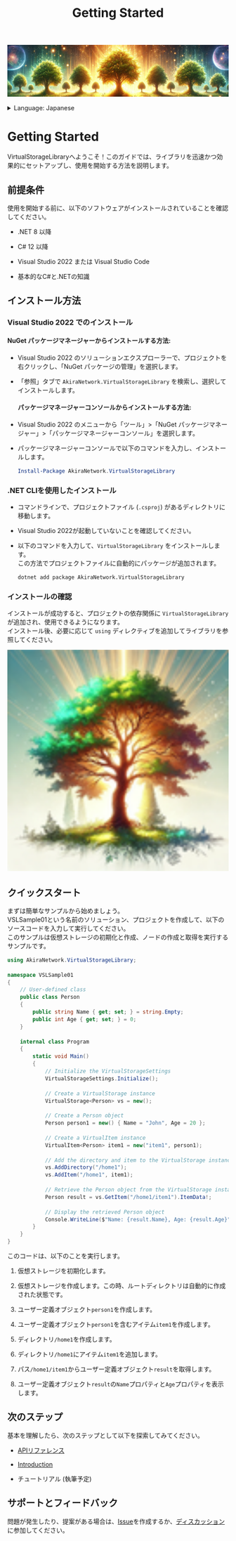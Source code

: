 ﻿---
title: "Getting Started"
---

![burner.png](images/burner.png)

<details>
  <summary>Language: Japanese</summary>
  <ul>
    <li><a href="getting-started.md">English</a></li>
    <li><a href="getting-started.ja.md">Japanese</a></li>
  </ul>
</details>

# Getting Started

VirtualStorageLibraryへようこそ！このガイドでは、ライブラリを迅速かつ効果的にセットアップし、使用を開始する方法を説明します。

## 前提条件

使用を開始する前に、以下のソフトウェアがインストールされていることを確認してください。

- .NET 8 以降

- C# 12 以降

- Visual Studio 2022 または Visual Studio Code

- 基本的なC#と.NETの知識

## インストール方法

### Visual Studio 2022 でのインストール

#### **NuGet パッケージマネージャーからインストール**する方法:

- Visual Studio 2022 のソリューションエクスプローラーで、プロジェクトを右クリックし、「NuGet パッケージの管理」を選択します。
- 「参照」タブで `AkiraNetwork.VirtualStorageLibrary` を検索し、選択してインストールします。
  
  #### **パッケージマネージャーコンソールからインストール**する方法:
- Visual Studio 2022 のメニューから「ツール」>「NuGet パッケージマネージャー」>「パッケージマネージャーコンソール」を選択します。
- パッケージマネージャーコンソールで以下のコマンドを入力し、インストールします。
  
  ```powershell
  Install-Package AkiraNetwork.VirtualStorageLibrary
  ```

### .NET CLIを使用したインストール

- コマンドラインで、プロジェクトファイル (`.csproj`) があるディレクトリに移動します。
- Visual Studio 2022が起動していないことを確認してください。
- 以下のコマンドを入力して、`VirtualStorageLibrary` をインストールします。  
  この方法でプロジェクトファイルに自動的にパッケージが追加されます。
  
  ```bash
  dotnet add package AkiraNetwork.VirtualStorageLibrary
  ```

### インストールの確認

インストールが成功すると、プロジェクトの依存関係に `VirtualStorageLibrary` が追加され、使用できるようになります。  
インストール後、必要に応じて `using` ディレクティブを追加してライブラリを参照してください。



![tree_256x256.svg](images/tree_256x256.svg)



## クイックスタート

まずは簡単なサンプルから始めましょう。  
VSLSample01という名前のソリューション、プロジェクトを作成して、以下のソースコードを入力して実行してください。  
このサンプルは仮想ストレージの初期化と作成、ノードの作成と取得を実行するサンプルです。

```csharp
using AkiraNetwork.VirtualStorageLibrary;

namespace VSLSample01
{
    // User-defined class
    public class Person
    {
        public string Name { get; set; } = string.Empty;
        public int Age { get; set; } = 0;
    }

    internal class Program
    {
        static void Main()
        {
            // Initialize the VirtualStorageSettings
            VirtualStorageSettings.Initialize();

            // Create a VirtualStorage instance
            VirtualStorage<Person> vs = new();

            // Create a Person object
            Person person1 = new() { Name = "John", Age = 20 };

            // Create a VirtualItem instance
            VirtualItem<Person> item1 = new("item1", person1);

            // Add the directory and item to the VirtualStorage instance
            vs.AddDirectory("/home1");
            vs.AddItem("/home1", item1);

            // Retrieve the Person object from the VirtualStorage instance
            Person result = vs.GetItem("/home1/item1").ItemData!;

            // Display the retrieved Person object
            Console.WriteLine($"Name: {result.Name}, Age: {result.Age}");
        }
    }
}
```

このコードは、以下のことを実行します。

1. 仮想ストレージを初期化します。

2. 仮想ストレージを作成します。この時、ルートディレクトリは自動的に作成された状態です。

3. ユーザー定義オブジェクト`person1`を作成します。

4. ユーザー定義オブジェクト`person1`を含むアイテム`item1`を作成します。

5. ディレクトリ`/home1`を作成します。

6. ディレクトリ`/home1`にアイテム`item1`を追加します。

7. パス`/home1/item1`からユーザー定義オブジェクト`result`を取得します。

8.  ユーザー定義オブジェクト`result`の`Name`プロパティと`Age`プロパティを表示します。

## 次のステップ

基本を理解したら、次のステップとして以下を探索してみてください。

- [APIリファレンス](xref:AkiraNetwork.VirtualStorageLibrary)

- [Introduction](introduction.md)

- チュートリアル (執筆予定)

## サポートとフィードバック

問題が発生したり、提案がある場合は、[Issue](https://github.com/shimodateakira/VirtualStorageLibrary/issues)を作成するか、[ディスカッション](https://github.com/shimodateakira/VirtualStorageLibrary/discussions)に参加してください。
